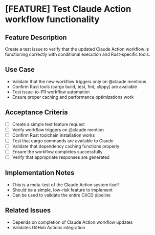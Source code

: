 # [FEATURE] Test Claude Action workflow functionality

## Feature Description
Create a test issue to verify that the updated Claude Action workflow is functioning correctly with conditional execution and Rust-specific tools.

## Use Case
- Validate that the new workflow triggers only on @claude mentions
- Confirm Rust tools (cargo build, test, fmt, clippy) are available
- Test issue-to-PR workflow automation
- Ensure proper caching and performance optimizations work

## Acceptance Criteria
- [ ] Create a simple test feature request
- [ ] Verify workflow triggers on @claude mention
- [ ] Confirm Rust toolchain installation works
- [ ] Test that cargo commands are available to Claude
- [ ] Validate that dependency caching functions properly
- [ ] Ensure the workflow completes successfully
- [ ] Verify that appropriate responses are generated

## Implementation Notes
- This is a meta-test of the Claude Action system itself
- Should be a simple, low-risk feature to implement
- Can be used to validate the entire CI/CD pipeline

## Related Issues
- Depends on completion of Claude Action workflow updates
- Validates GitHub Actions integration